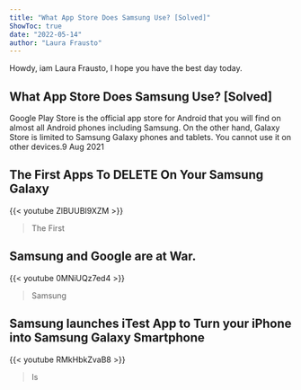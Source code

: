 ```yaml
---
title: "What App Store Does Samsung Use? [Solved]"
ShowToc: true 
date: "2022-05-14"
author: "Laura Frausto" 
---
```


Howdy, iam Laura Frausto, I hope you have the best day today.
## What App Store Does Samsung Use? [Solved]
Google Play Store is the official app store for Android that you will find on almost all Android phones including Samsung. On the other hand, Galaxy Store is limited to Samsung Galaxy phones and tablets. You cannot use it on other devices.9 Aug 2021

## The First Apps To DELETE On Your Samsung Galaxy
{{< youtube ZlBUUBI9XZM >}}
>The First 

## Samsung and Google are at War.
{{< youtube 0MNiUQz7ed4 >}}
>Samsung

## Samsung launches iTest App to Turn your iPhone into Samsung Galaxy Smartphone
{{< youtube RMkHbkZvaB8 >}}
>Is 

